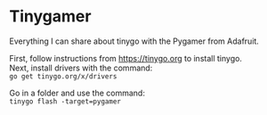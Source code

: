 # Tinygamer

Everything I can share about tinygo with the Pygamer from Adafruit.

First, follow instructions from https://tinygo.org to install tinygo.<br/>
Next, install drivers with the command:<br/>
`go get tinygo.org/x/drivers`

Go in a folder and use the command:<br/>
`tinygo flash -target=pygamer`
